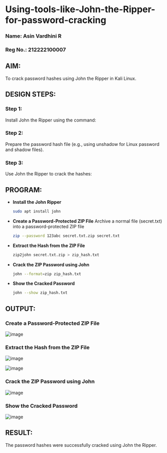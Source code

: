 # Using-tools-like-John-the-Ripper-for-password-cracking
### Name: Asin Vardhini R
### Reg No.: 212222100007
## AIM:
To crack password hashes using John the Ripper in Kali Linux.

## DESIGN STEPS:
### Step 1:
Install John the Ripper using the command:

### Step 2:
Prepare the password hash file (e.g., using unshadow for Linux password and shadow files).

### Step 3:
Use John the Ripper to crack the hashes:

## PROGRAM:

- **Install the John Ripper**
  ```bash
  sudo apt install john
  ```
- **Create a Password-Protected ZIP File**
   Archive a normal file (secret.txt) into a password-protected ZIP file
   ```bash
   zip --password 123abc secret.txt.zip secret.txt
   ```
 - **Extract the Hash from the ZIP File**
   ```bash
   zip2john secret.txt.zip > zip_hash.txt
   ```
- **Crack the ZIP Password using John**
  ```bash
  john --format=zip zip_hash.txt
  ```
- **Show the Cracked Password**
  ```bash
  john --show zip_hash.txt
  ```

## OUTPUT:
### Create a Password-Protected ZIP File
![image](https://github.com/user-attachments/assets/92fc7fa4-3e0b-440b-9b35-d0fc061fc83d)


### Extract the Hash from the ZIP File
![image](https://github.com/user-attachments/assets/5679584f-760e-46d3-b497-1922fd67a4ff)


![image](https://github.com/user-attachments/assets/ecd5e14a-6d96-47bd-9c84-e721b811680c)


### Crack the ZIP Password using John
![image](https://github.com/user-attachments/assets/f7b5d503-b6e3-46b5-b901-28ace33ed831)


### Show the Cracked Password
![image](https://github.com/user-attachments/assets/b56c611a-5884-4397-821e-d4e2bb420252)


## RESULT:
The password hashes were successfully cracked using John the Ripper.

